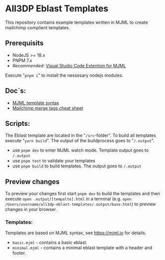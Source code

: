 # All3DP Eblast Templates

This repository contains example templates written in MJML to create mailchimp complient templates.

## Prerequisits

* NodeJS >= 18.x
* PNPM 7.x
* *Recommended:* [Visual Studio Code Extention for MJML](https://marketplace.visualstudio.com/items?itemName=mjmlio.vscode-mjml)

Execute "`pnpm i`" to install the nessesary nodejs modules.

## Doc`s:

* [MJML template syntax](https://documentation.mjml.io/)
* [Mailchimp merge tags cheat sheet](https://mailchimp.com/help/all-the-merge-tags-cheat-sheet/)

## Scripts:

The Eblast template are located in the "`/src`-folder". To build all templates execute "`yarn build`". The output of the buildprocess goes to "`/.output`".

- use `pnpm dev` to enter MJML watch mode. Template output goes to `/.output`
- use `pnpm test` to validate your templates
- use `pnpm build` to build templates. The output goes to `/.output`

## Preview changes

To preview your changes first start `pnpm dev` to build the templates and then execute `open .output/[tempalte].html` in a terminal (e.g. `open /Users/username/all3dp-eblast-templates/.output/base.html`) to preview changes in your browser.

### Templates:

Templates are based on MJML syntax, see https://mjml.io for details.

*  `basic.mjml` - contains a basic eblast.
*  `minimal.mjml` - contains a minimal eblast template with a header and footer.
